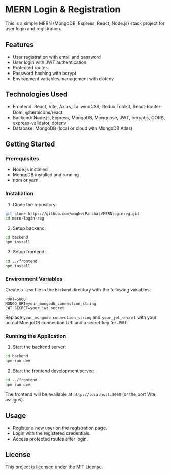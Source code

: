 # MERN Login & Registration

This is a simple MERN (MongoDB, Express, React, Node.js) stack project for user login and registration.

## Features

- User registration with email and password
- User login with JWT authentication
- Protected routes
- Password hashing with bcrypt
- Environment variables management with dotenv

## Technologies Used

- Frontend: React, Vite, Axios, TailwindCSS, Redux Toolkit, React-Router-Dom, @heroicons/react
- Backend: Node.js, Express, MongoDB, Mongoose, JWT, bcryptjs, CORS, express-validator, dotenv
- Database: MongoDB (local or cloud with MongoDB Atlas)

## Getting Started

### Prerequisites

- Node.js installed
- MongoDB installed and running
- npm or yarn

### Installation

1. Clone the repository:

```bash
git clone https://github.com/maghwiPanchal/MERNloginreg.git
cd mern-login-reg
```

2. Setup backend:

```bash
cd backend
npm install
```

3. Setup frontend:

```bash
cd ../frontend
npm install
```

### Environment Variables

Create a `.env` file in the `backend` directory with the following variables:

```env
PORT=5000
MONGO_URI=your_mongodb_connection_string
JWT_SECRET=your_jwt_secret
```

Replace `your_mongodb_connection_string` and `your_jwt_secret` with your actual MongoDB connection URI and a secret key for JWT.

### Running the Application

1. Start the backend server:

```bash
cd backend
npm run dev
```

2. Start the frontend development server:

```bash
cd ../frontend
npm run dev
```

The frontend will be available at `http://localhost:3000` (or the port Vite assigns).

## Usage

- Register a new user on the registration page.
- Login with the registered credentials.
- Access protected routes after login.

## License

This project is licensed under the MIT License.
